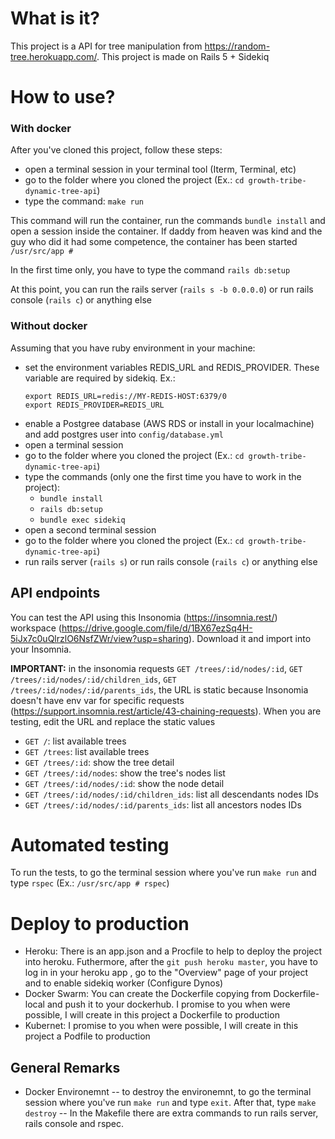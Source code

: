 # What is it?

This project is a API for tree manipulation from https://random-tree.herokuapp.com/. This project is made on Rails 5 + Sidekiq

# How to use?

### With docker
After you've cloned this project, follow these steps:
- open a terminal session in your terminal tool (Iterm, Terminal, etc)
- go to the folder where you cloned the project (Ex.: ```cd growth-tribe-dynamic-tree-api```)
- type the command: ```make run```

This command will run the container, run the commands `bundle install` and open a session inside the container. If daddy from heaven was kind and the guy who did it had some competence, the container has been started ```/usr/src/app #```

In the first time only, you have to type the command `rails db:setup`

At this point, you can run the rails server (`rails s -b 0.0.0.0`) or run rails console (`rails c`) or anything else

### Without docker

Assuming that you have ruby environment in your machine:
- set the environment variables REDIS_URL and REDIS_PROVIDER. These variable are required by sidekiq. Ex.:
    ````
    export REDIS_URL=redis://MY-REDIS-HOST:6379/0
    export REDIS_PROVIDER=REDIS_URL
    ````
- enable a Postgree database (AWS RDS or install in your localmachine) and add postgres user into `config/database.yml`
- open a terminal session
- go to the folder where you cloned the project (Ex.: ```cd growth-tribe-dynamic-tree-api```)
- type the commands (only one the first time you have to work in the project):
    -  `bundle install`
    - `rails db:setup`
    - `bundle exec sidekiq`
-  open a second terminal session
-  go to the folder where you cloned the project (Ex.: ```cd growth-tribe-dynamic-tree-api```)
-  run rails server (`rails s`) or run rails console (`rails c`) or anything else


## API endpoints
You can test the API using this Insonomia (https://insomnia.rest/) workspace (https://drive.google.com/file/d/1BX67ezSq4H-5iJx7c0uQlrzlO6NsfZWr/view?usp=sharing). Download it and import into your Insomnia.

__IMPORTANT:__ in the insonomia requests `GET /trees/:id/nodes/:id`, `GET /trees/:id/nodes/:id/children_ids`, `GET /trees/:id/nodes/:id/parents_ids`, the URL is static because Insonomia doesn't have env var for specific requests (https://support.insomnia.rest/article/43-chaining-requests). When you are testing, edit the URL and replace the static values

- `GET /`: list available trees
- `GET /trees`: list available trees
- `GET /trees/:id`: show the tree detail
- `GET /trees/:id/nodes`: show the tree's nodes list
- `GET /trees/:id/nodes/:id`: show the node detail
- `GET /trees/:id/nodes/:id/children_ids`: list all descendants nodes IDs
- `GET /trees/:id/nodes/:id/parents_ids`: list all ancestors nodes IDs

# Automated testing
To run the tests, to go the terminal session where you've run `make run` and type `rspec` (Ex.: `/usr/src/app # rspec`)

# Deploy to production
- Heroku: There is an app.json and a Procfile to help to deploy the project into heroku. Futhermore, after the `git push heroku master`, you have to log in in your heroku app , go to the "Overview" page of your project and to enable sidekiq worker (Configure Dynos)
- Docker Swarm: You can create the Dockerfile copying from Dockerfile-local and push it to your dockerhub. I promise to you when were possible, I will create in this project a Dockerfile to production
- Kubernet: I promise to you when were possible, I will create in this project a Podfile to production

## General Remarks
- Docker Environemnt
-- to destroy the environemnt, to go the terminal session where you've run `make run` and type `exit`. After that, type `make destroy`
-- In the Makefile there are extra commands to run rails server, rails console and rspec.
